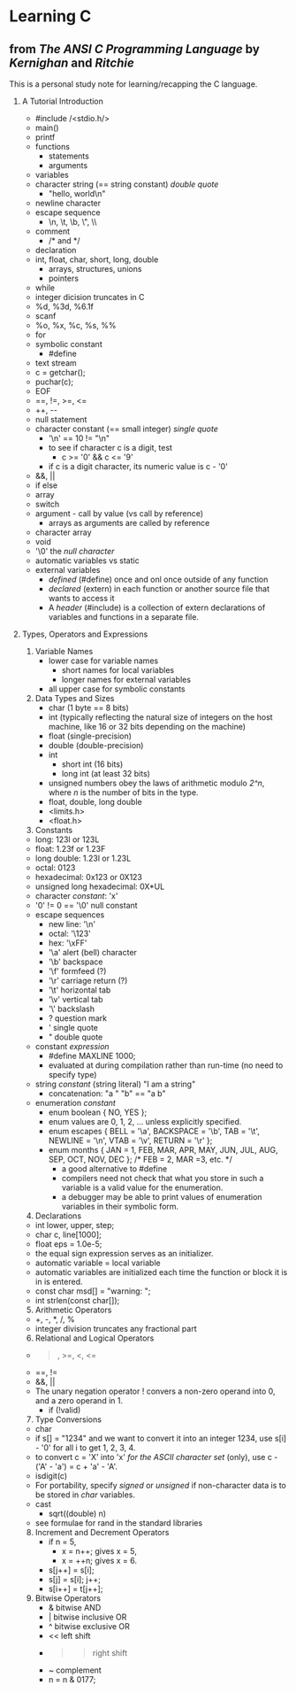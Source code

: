 # Learning C
## from _The ANSI C Programming Language_ by _Kernighan_ and _Ritchie_

This is a personal study note for learning/recapping the C language.

1. A Tutorial Introduction
    * #include /<stdio.h/>
    * main()
    * printf
    * functions
        * statements
        * arguments
    * variables
    * character string (== string constant) _double quote_
        * "hello, world\n"
    * newline character
    * escape sequence
        * \n, \t, \b, \\", \\\\
    * comment
        * /\* and \*/
    * declaration
    * int, float, char, short, long, double
        * arrays, structures, unions
        * pointers
    * while
    * integer dicision truncates in C
    * %d, %3d, %6.1f
    * scanf
    * %o, %x, %c, %s, %%
    * for
    * symbolic constant
        * #define
    * text stream
    * c = getchar();
    * puchar(c);
    * EOF
    * ==, !=, >=, <=
    * ++, --
    * null statement
    * character constant (== small integer)  _single quote_
        * '\n' == 10 != "\n"
        * to see if character c is a digit, test
            * c >= '0' && c <= '9'
        * if c is a digit character, its numeric value is c - '0'
    * &&, ||
    * if else
    * array
    * switch
    * argument - call by value (vs call by reference)
        * arrays as arguments are called by reference
    * character array
    * void
    * '\0' the _null character_
    * automatic variables vs static
    * external variables
        * _defined_ (#define) once and onl once outside of any function
        * _declared_ (extern) in each function or another source file that wants to access it
        * A _header_ (#include) is a collection of extern declarations of variables and functions in a separate file.

2. Types, Operators and Expressions
    1. Variable Names
        * lower case for variable names
            * short names for local variables
            * longer names for external variables
        * all upper case for symbolic constants
    2. Data Types and Sizes
        * char (1 byte == 8 bits)
        * int (typically reflecting the natural size of integers on the host machine, like 16 or 32 bits depending on the machine)
        * float (single-precision)
        * double (double-precision)
        * int
            * short int (16 bits)
            * long int (at least 32 bits)
        * unsigned numbers obey the laws of arithmetic modulo _2^n_, where _n_ is the number of bits in the type.
        * float, double, long double
        * \<limits.h\>
        * \<float.h\>
    3. Constants
	* long: 123l or 123L
	* float: 1.23f or 1.23F
	* long double: 1.23l or 1.23L
	* octal: 0123
	* hexadecimal: 0x123 or 0X123
	* unsigned long hexadecimal: 0X\*UL
	* character _constant_: 'x'
	* '0' != 0 == '\0' null constant
	* escape sequences
		* new line: '\n'
		* octal: '\123'
		* hex: '\xFF'
		* '\a' alert (bell) character
		* '\b' backspace
		* '\f' formfeed (?)
		* '\r' carriage return (?)
		* '\t' horizontal tab
		* '\v' vertical tab
		* '\\' backslash
		* \? question mark
		* \' single quote
		* \" double quote
	* constant _expression_
		* #define MAXLINE 1000;
		* evaluated at during compilation rather than run-time (no need to specify type)
	* string _constant_ (string literal) "I am a string"
		* concatenation: "a " "b" == "a b"
	* enumeration _constant_
		* enum boolean { NO, YES };
		* enum values are 0, 1, 2, ... unless explicitly specified.
		* enum escapes { BELL = '\a', BACKSPACE = '\b', TAB = '\t', NEWLINE = '\n', VTAB = '\v', RETURN = '\r' };
		* enum months { JAN = 1, FEB, MAR, APR, MAY, JUN, JUL, AUG, SEP, OCT, NOV, DEC }; /* FEB = 2, MAR =3, etc. \*/
			* a good alternative to #define
			* compilers need not check that what you store in such a variable is a valid value for the enumeration.
			* a debugger may be able to print values of enumeration variables in their symbolic form.
    4. Declarations
	* int lower, upper, step;
	* char c, line[1000];
	* float eps = 1.0e-5;
    * the equal sign expression serves as an initializer.
    * automatic variable = local variable
    * automatic variables are initialized each time the function or block it is in is entered.
    * const char msd[] = "warning: ";
    * int strlen(const char[]);
    5. Arithmetic Operators
    * +, -, \*, /, %
    * integer division truncates any fractional part
    6. Relational and Logical Operators
    * >, >=, <, <=
    * ==, !=
    * &&, ||
    * The unary negation operator ! convers a non-zero operand into 0, and a zero operand in 1.
        * if (!valid)
    7. Type Conversions
    * char
    * if s[] = "1234" and we want to convert it into an integer 1234, use s[i] - '0' for all i to get 1, 2, 3, 4.
    * to convert c = 'X' into 'x' _for the ASCII character set_ (only), use c - ('A' - 'a') = c + 'a' - 'A'.
    * isdigit(c)
    * For portability, specify _signed_ or _unsigned_ if non-character data is to be stored in _char_ variables.
    * cast
        * sqrt((double) n)
    * see formulae for rand in the standard libraries
	8. Increment and Decrement Operators
		* if n = 5,
			* x = n++; gives x = 5,
			* x = ++n; gives x = 6.
		* s[j++] = s[i];
		* s[j] = s[i]; j++;
		* s[i++] = t[j++];
	9. Bitwise Operators
		* & bitwise AND
		* | bitwise inclusive OR
		* ^ bitwise exclusive OR
		* << left shift
		* >> right shift
		* ~ complement
		* n = n & 0177;
